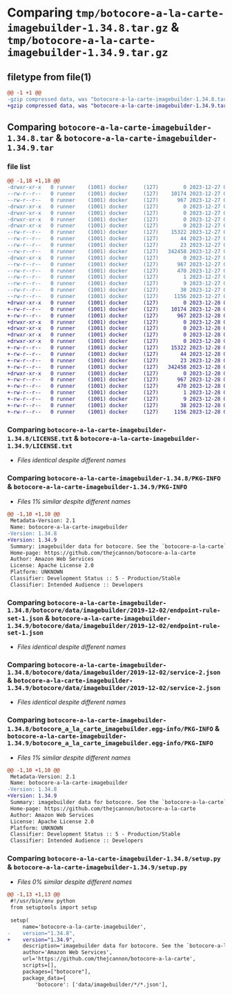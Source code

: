 # Comparing `tmp/botocore-a-la-carte-imagebuilder-1.34.8.tar.gz` & `tmp/botocore-a-la-carte-imagebuilder-1.34.9.tar.gz`

## filetype from file(1)

```diff
@@ -1 +1 @@
-gzip compressed data, was "botocore-a-la-carte-imagebuilder-1.34.8.tar", last modified: Wed Dec 27 01:06:44 2023, max compression
+gzip compressed data, was "botocore-a-la-carte-imagebuilder-1.34.9.tar", last modified: Thu Dec 28 01:06:46 2023, max compression
```

## Comparing `botocore-a-la-carte-imagebuilder-1.34.8.tar` & `botocore-a-la-carte-imagebuilder-1.34.9.tar`

### file list

```diff
@@ -1,18 +1,18 @@
-drwxr-xr-x   0 runner    (1001) docker     (127)        0 2023-12-27 01:06:44.687317 botocore-a-la-carte-imagebuilder-1.34.8/
--rw-r--r--   0 runner    (1001) docker     (127)    10174 2023-12-27 01:06:44.000000 botocore-a-la-carte-imagebuilder-1.34.8/LICENSE.txt
--rw-r--r--   0 runner    (1001) docker     (127)      967 2023-12-27 01:06:44.687317 botocore-a-la-carte-imagebuilder-1.34.8/PKG-INFO
-drwxr-xr-x   0 runner    (1001) docker     (127)        0 2023-12-27 01:06:44.683317 botocore-a-la-carte-imagebuilder-1.34.8/botocore/
-drwxr-xr-x   0 runner    (1001) docker     (127)        0 2023-12-27 01:06:44.683317 botocore-a-la-carte-imagebuilder-1.34.8/botocore/data/
-drwxr-xr-x   0 runner    (1001) docker     (127)        0 2023-12-27 01:06:44.683317 botocore-a-la-carte-imagebuilder-1.34.8/botocore/data/imagebuilder/
-drwxr-xr-x   0 runner    (1001) docker     (127)        0 2023-12-27 01:06:44.683317 botocore-a-la-carte-imagebuilder-1.34.8/botocore/data/imagebuilder/2019-12-02/
--rw-r--r--   0 runner    (1001) docker     (127)    15322 2023-12-27 01:06:29.000000 botocore-a-la-carte-imagebuilder-1.34.8/botocore/data/imagebuilder/2019-12-02/endpoint-rule-set-1.json
--rw-r--r--   0 runner    (1001) docker     (127)       44 2023-12-27 01:06:29.000000 botocore-a-la-carte-imagebuilder-1.34.8/botocore/data/imagebuilder/2019-12-02/examples-1.json
--rw-r--r--   0 runner    (1001) docker     (127)       23 2023-12-27 01:06:29.000000 botocore-a-la-carte-imagebuilder-1.34.8/botocore/data/imagebuilder/2019-12-02/paginators-1.json
--rw-r--r--   0 runner    (1001) docker     (127)   342458 2023-12-27 01:06:29.000000 botocore-a-la-carte-imagebuilder-1.34.8/botocore/data/imagebuilder/2019-12-02/service-2.json
-drwxr-xr-x   0 runner    (1001) docker     (127)        0 2023-12-27 01:06:44.687317 botocore-a-la-carte-imagebuilder-1.34.8/botocore_a_la_carte_imagebuilder.egg-info/
--rw-r--r--   0 runner    (1001) docker     (127)      967 2023-12-27 01:06:44.000000 botocore-a-la-carte-imagebuilder-1.34.8/botocore_a_la_carte_imagebuilder.egg-info/PKG-INFO
--rw-r--r--   0 runner    (1001) docker     (127)      470 2023-12-27 01:06:44.000000 botocore-a-la-carte-imagebuilder-1.34.8/botocore_a_la_carte_imagebuilder.egg-info/SOURCES.txt
--rw-r--r--   0 runner    (1001) docker     (127)        1 2023-12-27 01:06:44.000000 botocore-a-la-carte-imagebuilder-1.34.8/botocore_a_la_carte_imagebuilder.egg-info/dependency_links.txt
--rw-r--r--   0 runner    (1001) docker     (127)        9 2023-12-27 01:06:44.000000 botocore-a-la-carte-imagebuilder-1.34.8/botocore_a_la_carte_imagebuilder.egg-info/top_level.txt
--rw-r--r--   0 runner    (1001) docker     (127)       38 2023-12-27 01:06:44.687317 botocore-a-la-carte-imagebuilder-1.34.8/setup.cfg
--rw-r--r--   0 runner    (1001) docker     (127)     1156 2023-12-27 01:06:44.000000 botocore-a-la-carte-imagebuilder-1.34.8/setup.py
+drwxr-xr-x   0 runner    (1001) docker     (127)        0 2023-12-28 01:06:46.230314 botocore-a-la-carte-imagebuilder-1.34.9/
+-rw-r--r--   0 runner    (1001) docker     (127)    10174 2023-12-28 01:06:45.000000 botocore-a-la-carte-imagebuilder-1.34.9/LICENSE.txt
+-rw-r--r--   0 runner    (1001) docker     (127)      967 2023-12-28 01:06:46.230314 botocore-a-la-carte-imagebuilder-1.34.9/PKG-INFO
+drwxr-xr-x   0 runner    (1001) docker     (127)        0 2023-12-28 01:06:46.226314 botocore-a-la-carte-imagebuilder-1.34.9/botocore/
+drwxr-xr-x   0 runner    (1001) docker     (127)        0 2023-12-28 01:06:46.226314 botocore-a-la-carte-imagebuilder-1.34.9/botocore/data/
+drwxr-xr-x   0 runner    (1001) docker     (127)        0 2023-12-28 01:06:46.226314 botocore-a-la-carte-imagebuilder-1.34.9/botocore/data/imagebuilder/
+drwxr-xr-x   0 runner    (1001) docker     (127)        0 2023-12-28 01:06:46.230314 botocore-a-la-carte-imagebuilder-1.34.9/botocore/data/imagebuilder/2019-12-02/
+-rw-r--r--   0 runner    (1001) docker     (127)    15322 2023-12-28 01:06:26.000000 botocore-a-la-carte-imagebuilder-1.34.9/botocore/data/imagebuilder/2019-12-02/endpoint-rule-set-1.json
+-rw-r--r--   0 runner    (1001) docker     (127)       44 2023-12-28 01:06:26.000000 botocore-a-la-carte-imagebuilder-1.34.9/botocore/data/imagebuilder/2019-12-02/examples-1.json
+-rw-r--r--   0 runner    (1001) docker     (127)       23 2023-12-28 01:06:26.000000 botocore-a-la-carte-imagebuilder-1.34.9/botocore/data/imagebuilder/2019-12-02/paginators-1.json
+-rw-r--r--   0 runner    (1001) docker     (127)   342458 2023-12-28 01:06:26.000000 botocore-a-la-carte-imagebuilder-1.34.9/botocore/data/imagebuilder/2019-12-02/service-2.json
+drwxr-xr-x   0 runner    (1001) docker     (127)        0 2023-12-28 01:06:46.230314 botocore-a-la-carte-imagebuilder-1.34.9/botocore_a_la_carte_imagebuilder.egg-info/
+-rw-r--r--   0 runner    (1001) docker     (127)      967 2023-12-28 01:06:46.000000 botocore-a-la-carte-imagebuilder-1.34.9/botocore_a_la_carte_imagebuilder.egg-info/PKG-INFO
+-rw-r--r--   0 runner    (1001) docker     (127)      470 2023-12-28 01:06:46.000000 botocore-a-la-carte-imagebuilder-1.34.9/botocore_a_la_carte_imagebuilder.egg-info/SOURCES.txt
+-rw-r--r--   0 runner    (1001) docker     (127)        1 2023-12-28 01:06:46.000000 botocore-a-la-carte-imagebuilder-1.34.9/botocore_a_la_carte_imagebuilder.egg-info/dependency_links.txt
+-rw-r--r--   0 runner    (1001) docker     (127)        9 2023-12-28 01:06:46.000000 botocore-a-la-carte-imagebuilder-1.34.9/botocore_a_la_carte_imagebuilder.egg-info/top_level.txt
+-rw-r--r--   0 runner    (1001) docker     (127)       38 2023-12-28 01:06:46.230314 botocore-a-la-carte-imagebuilder-1.34.9/setup.cfg
+-rw-r--r--   0 runner    (1001) docker     (127)     1156 2023-12-28 01:06:45.000000 botocore-a-la-carte-imagebuilder-1.34.9/setup.py
```

### Comparing `botocore-a-la-carte-imagebuilder-1.34.8/LICENSE.txt` & `botocore-a-la-carte-imagebuilder-1.34.9/LICENSE.txt`

 * *Files identical despite different names*

### Comparing `botocore-a-la-carte-imagebuilder-1.34.8/PKG-INFO` & `botocore-a-la-carte-imagebuilder-1.34.9/PKG-INFO`

 * *Files 1% similar despite different names*

```diff
@@ -1,10 +1,10 @@
 Metadata-Version: 2.1
 Name: botocore-a-la-carte-imagebuilder
-Version: 1.34.8
+Version: 1.34.9
 Summary: imagebuilder data for botocore. See the `botocore-a-la-carte` package for more info.
 Home-page: https://github.com/thejcannon/botocore-a-la-carte
 Author: Amazon Web Services
 License: Apache License 2.0
 Platform: UNKNOWN
 Classifier: Development Status :: 5 - Production/Stable
 Classifier: Intended Audience :: Developers
```

### Comparing `botocore-a-la-carte-imagebuilder-1.34.8/botocore/data/imagebuilder/2019-12-02/endpoint-rule-set-1.json` & `botocore-a-la-carte-imagebuilder-1.34.9/botocore/data/imagebuilder/2019-12-02/endpoint-rule-set-1.json`

 * *Files identical despite different names*

### Comparing `botocore-a-la-carte-imagebuilder-1.34.8/botocore/data/imagebuilder/2019-12-02/service-2.json` & `botocore-a-la-carte-imagebuilder-1.34.9/botocore/data/imagebuilder/2019-12-02/service-2.json`

 * *Files identical despite different names*

### Comparing `botocore-a-la-carte-imagebuilder-1.34.8/botocore_a_la_carte_imagebuilder.egg-info/PKG-INFO` & `botocore-a-la-carte-imagebuilder-1.34.9/botocore_a_la_carte_imagebuilder.egg-info/PKG-INFO`

 * *Files 1% similar despite different names*

```diff
@@ -1,10 +1,10 @@
 Metadata-Version: 2.1
 Name: botocore-a-la-carte-imagebuilder
-Version: 1.34.8
+Version: 1.34.9
 Summary: imagebuilder data for botocore. See the `botocore-a-la-carte` package for more info.
 Home-page: https://github.com/thejcannon/botocore-a-la-carte
 Author: Amazon Web Services
 License: Apache License 2.0
 Platform: UNKNOWN
 Classifier: Development Status :: 5 - Production/Stable
 Classifier: Intended Audience :: Developers
```

### Comparing `botocore-a-la-carte-imagebuilder-1.34.8/setup.py` & `botocore-a-la-carte-imagebuilder-1.34.9/setup.py`

 * *Files 0% similar despite different names*

```diff
@@ -1,13 +1,13 @@
 #!/usr/bin/env python
 from setuptools import setup
 
 setup(
     name='botocore-a-la-carte-imagebuilder',
-    version="1.34.8",
+    version="1.34.9",
     description='imagebuilder data for botocore. See the `botocore-a-la-carte` package for more info.',
     author='Amazon Web Services',
     url='https://github.com/thejcannon/botocore-a-la-carte',
     scripts=[],
     packages=["botocore"],
     package_data={
         'botocore': ['data/imagebuilder/*/*.json'],
```

